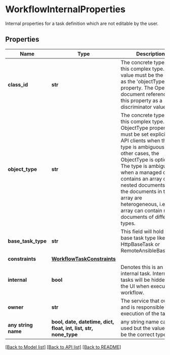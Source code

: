 # WorkflowInternalProperties

Internal properties for a task definition which are not editable by the user.
## Properties
Name | Type | Description | Notes
------------ | ------------- | ------------- | -------------
**class_id** | **str** | The concrete type of this complex type. Its value must be the same as the &#39;objectType&#39; property. The OpenAPI document references this property as a discriminator value. | [readonly] 
**object_type** | **str** | The concrete type of this complex type. The ObjectType property must be set explicitly by API clients when the type is ambiguous. In all other cases, the  ObjectType is optional.  The type is ambiguous when a managed object contains an array of nested documents, and the documents in the array are heterogeneous, i.e. the array can contain nested documents of different types. | 
**base_task_type** | **str** | This field will hold the base task type like HttpBaseTask or RemoteAnsibleBaseTask. | [optional] [readonly] 
**constraints** | [**WorkflowTaskConstraints**](WorkflowTaskConstraints.md) |  | [optional] 
**internal** | **bool** | Denotes this is an internal task. Internal tasks will be hidden from the UI when executing a workflow. | [optional] [readonly] 
**owner** | **str** | The service that owns and is responsible for execution of the task. | [optional] [readonly] 
**any string name** | **bool, date, datetime, dict, float, int, list, str, none_type** | any string name can be used but the value must be the correct type | [optional]

[[Back to Model list]](../README.md#documentation-for-models) [[Back to API list]](../README.md#documentation-for-api-endpoints) [[Back to README]](../README.md)


